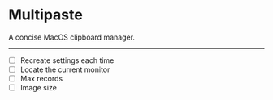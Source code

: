# Multipaste

A concise MacOS clipboard manager.

---

- [ ] Recreate settings each time
- [ ] Locate the current monitor
- [ ] Max records
- [ ] Image size
